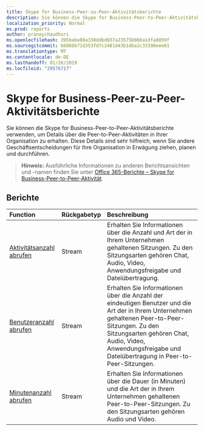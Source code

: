 ```yaml
---
title: Skype for Business-Peer-zu-Peer-Aktivitätsberichte
description: Sie können die Skype for Business-Peer-to-Peer-Aktivitätsberichte verwenden, um Details über die Peer-to-Peer-Aktivitäten in Ihrer Organisation zu erhalten. Diese Details sind sehr hilfreich, wenn Sie andere Geschäftsentscheidungen für Ihre Organisation in Erwägung ziehen, planen und durchführen.
localization_priority: Normal
ms.prod: reports
author: pranoychaudhuri
ms.openlocfilehash: 395babe88a330ddbd037a23575b06ba1dfa8059f
ms.sourcegitcommit: 66066b71d353fd7c2481d43b1dba2c33390eee61
ms.translationtype: MT
ms.contentlocale: de-DE
ms.lasthandoff: 01/26/2019
ms.locfileid: "29576717"
---
```

# <a name="skype-for-business-peer-to-peer-activity-reports"></a>Skype for Business-Peer-zu-Peer-Aktivitätsberichte

Sie können die Skype for Business-Peer-to-Peer-Aktivitätsberichte verwenden, um Details über die Peer-to-Peer-Aktivitäten in Ihrer Organisation zu erhalten. Diese Details sind sehr hilfreich, wenn Sie andere Geschäftsentscheidungen für Ihre Organisation in Erwägung ziehen, planen und durchführen.

> **Hinweis:** Ausführliche Informationen zu anderen Berichtsansichten und -namen finden Sie unter [Office 365-Berichte – Skype for Business-Peer-to-Peer-Aktivität](https://support.office.com/client/Skype-for-Business-Online-peertopeer-activity-d3b2d569-4ee9-44b8-92bf-d518142f0713).

## <a name="reports"></a>Berichte

| Function                                 | Rückgabetyp | Beschreibung                              |
| :--------------------------------------- | :---------- | :--------------------------------------- |
| [Aktivitätsanzahl abrufen](../api/reportroot-getskypeforbusinesspeertopeeractivitycounts.md) | Stream      | Erhalten Sie Informationen über die Anzahl und Art der in Ihrem Unternehmen gehaltenen Sitzungen. Zu den Sitzungsarten gehören Chat, Audio, Video, Anwendungsfreigabe und Dateiübertragung. |
| [Benutzeranzahl abrufen](../api/reportroot-getskypeforbusinesspeertopeeractivityusercounts.md) | Stream      | Erhalten Sie Informationen über die Anzahl der eindeutigen Benutzer und die Art der in Ihrem Unternehmen gehaltenen Peer-to-Peer-Sitzungen. Zu den Sitzungsarten gehören Chat, Audio, Video, Anwendungsfreigabe und Dateiübertragung in Peer-to-Peer-Sitzungen. |
| [Minutenanzahl abrufen](../api/reportroot-getskypeforbusinesspeertopeeractivityminutecounts.md) | Stream      | Erhalten Sie Informationen über die Dauer (in Minuten) und die Art der in Ihrem Unternehmen gehaltenen Peer-to-Peer-Sitzungen. Zu den Sitzungsarten gehören Audio und Video. |

